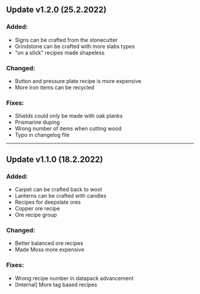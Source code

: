 
## Update v1.2.0 (25.2.2022)

### Added:
 - Signs can be crafted from the stonecutter
 - Grindstone can be crafted with more slabs types
 - "on a stick" recipes made shapeless

### Changed:
 - Button and pressure plate recipe is more expensive
 - More iron items can be recycled

### Fixes:
 - Shields could only be made with oak planks
 - Prismarine duping
 - Wrong number of items when cutting wood
 - Typo in changelog file

***

## Update v1.1.0 (18.2.2022)

### Added:
 - Carpet can be crafted back to wool
 - Lanterns can be crafted with candles
 - Recipes for deepslate ores
 - Copper ore recipe
 - Ore recipe group

### Changed:
 - Better balanced ore recipes
 - Made Moss more expensive

### Fixes:
 - Wrong recipe number in datapack advancement
 - [Internal] More tag based recipes
